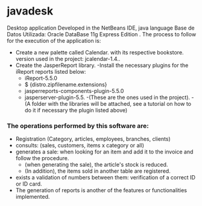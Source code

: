 # javadesk
Desktop application Developed in the NetBeans IDE, java language
Base de Datos Utilizada: Oracle DataBase 11g Express Edition .
The process to follow for the execution of the application is:
 
- Create a new palette called Calendar. with its respective bookstore. version used in the project: jcalendar-1.4..
- Create the JasperReport library.
-Install the necessary plugins for the iReport reports listed below:
  - iReport-5.5.0
  - $ {distro.zipfilename.extensions}
  - jasperreports-components-plugin-5.5.0
  - jasperserver-plugin-5.5.
    -(These are the ones used in the project).
    -(A folder with the libraries will be attached, see a tutorial on how to do it if necessary the plugin listed above)

### The operations performed by this software are:
- Registration (Category, articles, employees, branches, clients)
- consults: (sales, customers, items x category or all)
- generates a sale: when looking for an item and add it to the invoice and follow the procedure.
   - (when generating the sale), the article's stock is reduced.
   - (In addition), the items sold in another table are registered.
- exists a validation of numbers between them: verification of a correct ID or ID card.
- The generation of reports is another of the features or functionalities implemented.
